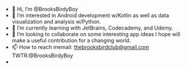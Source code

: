 - 👋 Hi, I’m @BrooksBirdyBoy
- 👀 I’m interested in Android development w/Kotlin as well as data visualization and analysis w/Python.
- 🌱 I’m currently learning with JetBrains, Codecademy, and Udemy.
- 💞️ I’m looking to collaborate on some interesting app ideas I hope will make a useful contribution for a changing world.
- 📫 How to reach memail: thebrooksbirdclub@gmail.com TWTR:@BrooksBirdyBoy
- 

<!---
BrooksBirdyBoy/BrooksBirdyBoy is a ✨ special ✨ repository because its `README.md` (this file) appears on your GitHub profile.
You can click the Preview link to take a look at your changes.
--->
